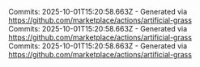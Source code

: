Commits: 2025-10-01T15:20:58.663Z - Generated via https://github.com/marketplace/actions/artificial-grass
<br>
Commits: 2025-10-01T15:20:58.663Z - Generated via https://github.com/marketplace/actions/artificial-grass
<br>
Commits: 2025-10-01T15:20:58.663Z - Generated via https://github.com/marketplace/actions/artificial-grass
<br>
